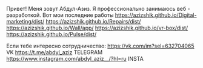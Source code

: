 Привет! Меня зовут Абдул-Азиз.
Я профессионально занимаюсь веб - разработкой. 
Вот мои последние работы 
https://azizshik.github.io/Digital-marketing/dist/
https://azizshik.github.io/Repairs/dist/
https://azizshik.github.io/Wall/app/
https://azizshik.github.io/vr-box/dist/
https://azizshik.github.io/Pulse/dist/

Если тебе интересно сотрудничество:
https://vk.com/im?sel=632704065 VK
https://t.me/abdyl_aziz TELEGRAM
https://www.instagram.com/abdyl_aziz__/?hl=ru INSTA
